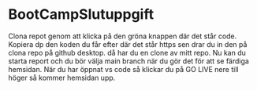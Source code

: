 # BootCampSlutuppgift
Clona repot genom att klicka på den gröna knappen där det står code.  Kopiera dp den koden du får efter där det står https sen drar du in den på clona repo på github desktop. då har du en clone av mitt repo. 
Nu kan du starta report och du bör välja main branch när du gör det för att se färdiga hemsidan. När du har öppnat vs code så klickar du på GO LIVE nere till höger så kommer hemsidan upp. 

